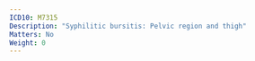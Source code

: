 ```yaml
---
ICD10: M7315
Description: "Syphilitic bursitis: Pelvic region and thigh"
Matters: No
Weight: 0
---
```


